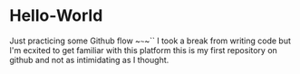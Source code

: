 # Hello-World
Just practicing some Github flow ~``~``~``
I took a break from writing code but I'm ecxited to get familiar with this platform 
this is my first repository on github and not as intimidating as I thought.
